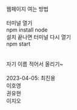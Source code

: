 웹페이지 여는 방법<br><br>
터미널 열기<br>
npm install node<br>
설치 끝나면 터미널 다시 열기<br>
npm start<br><br><br>
자기 이름 적어서 올리기~ <br><br>
2023-04-05: 최진용<br>
이호영<br>
권유현<br>
이지오<br>

